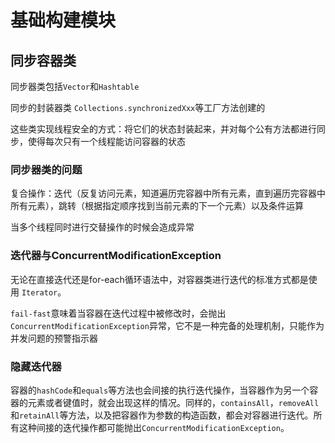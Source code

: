 # 基础构建模块

## 同步容器类
同步器类包括`Vector`和`Hashtable`

同步的封装器类 `Collections.synchronizedXxx`等工厂方法创建的

这些类实现线程安全的方式：将它们的状态封装起来，并对每个公有方法都进行同步，使得每次只有一个线程能访问容器的状态

### 同步器类的问题
复合操作：迭代（反复访问元素，知道遍历完容器中所有元素，直到遍历完容器中所有元素），跳转（根据指定顺序找到当前元素的下一个元素）以及条件运算

当多个线程同时进行交替操作的时候会造成异常

### 迭代器与ConcurrentModificationException
无论在直接迭代还是for-each循环语法中，对容器类进行迭代的标准方式都是使用 `Iterator`。

`fail-fast`意味着当容器在迭代过程中被修改时，会抛出`ConcurrentModificationException`异常，它不是一种完备的处理机制，只能作为并发问题的预警指示器

### 隐藏迭代器
容器的`hashCode`和`equals`等方法也会间接的执行迭代操作，当容器作为另一个容器的元素或者键值时，就会出现这样的情况。同样的，`containsAll`，`removeAll`和`retainAll`等方法，以及把容器作为参数的构造函数，都会对容器进行迭代。所有这种间接的迭代操作都可能抛出`ConcurrentModificationException`。
